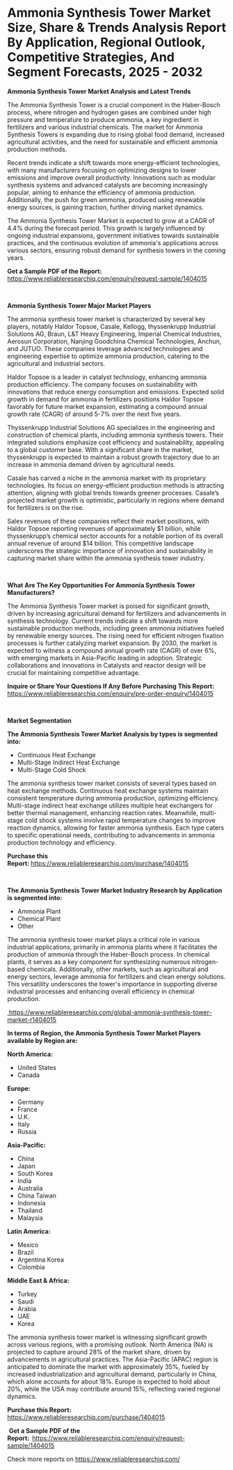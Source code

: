 <p><h1>Ammonia Synthesis Tower Market Size, Share & Trends Analysis Report By Application, Regional Outlook, Competitive Strategies, And Segment Forecasts, 2025 - 2032</h1></p><p><strong>Ammonia Synthesis Tower Market Analysis and Latest Trends</strong></p>
<p><p>The Ammonia Synthesis Tower is a crucial component in the Haber-Bosch process, where nitrogen and hydrogen gases are combined under high pressure and temperature to produce ammonia, a key ingredient in fertilizers and various industrial chemicals. The market for Ammonia Synthesis Towers is expanding due to rising global food demand, increased agricultural activities, and the need for sustainable and efficient ammonia production methods.</p><p>Recent trends indicate a shift towards more energy-efficient technologies, with many manufacturers focusing on optimizing designs to lower emissions and improve overall productivity. Innovations such as modular synthesis systems and advanced catalysts are becoming increasingly popular, aiming to enhance the efficiency of ammonia production. Additionally, the push for green ammonia, produced using renewable energy sources, is gaining traction, further driving market dynamics.</p><p>The Ammonia Synthesis Tower Market is expected to grow at a CAGR of 4.4% during the forecast period. This growth is largely influenced by ongoing industrial expansions, government initiatives towards sustainable practices, and the continuous evolution of ammonia's applications across various sectors, ensuring robust demand for synthesis towers in the coming years.</p></p>
<p><strong>Get a Sample PDF of the Report:&nbsp;</strong> <a href="https://www.reliableresearchiq.com/enquiry/request-sample/1404015?utm_campaign=1159&utm_medium=2&utm_source=Github&utm_content=ia&utm_term=13012025&utm_id=ammonia-synthesis-tower">https://www.reliableresearchiq.com/enquiry/request-sample/1404015</a></p>
<p>&nbsp;</p>
<p><strong>Ammonia Synthesis Tower Major Market Players</strong></p>
<p><p>The ammonia synthesis tower market is characterized by several key players, notably Haldor Topsoe, Casale, Kellogg, thyssenkrupp Industrial Solutions AG, Braun, L&T Heavy Engineering, Imperial Chemical Industries, Aerosun Corporation, Nanjing Goodchina Chemical Technologies, Anchun, and JUTUO. These companies leverage advanced technologies and engineering expertise to optimize ammonia production, catering to the agricultural and industrial sectors.</p><p>Haldor Topsoe is a leader in catalyst technology, enhancing ammonia production efficiency. The company focuses on sustainability with innovations that reduce energy consumption and emissions. Expected solid growth in demand for ammonia in fertilizers positions Haldor Topsoe favorably for future market expansion, estimating a compound annual growth rate (CAGR) of around 5-7% over the next five years.</p><p>Thyssenkrupp Industrial Solutions AG specializes in the engineering and construction of chemical plants, including ammonia synthesis towers. Their integrated solutions emphasize cost efficiency and sustainability, appealing to a global customer base. With a significant share in the market, thyssenkrupp is expected to maintain a robust growth trajectory due to an increase in ammonia demand driven by agricultural needs.</p><p>Casale has carved a niche in the ammonia market with its proprietary technologies. Its focus on energy-efficient production methods is attracting attention, aligning with global trends towards greener processes. Casale’s projected market growth is optimistic, particularly in regions where demand for fertilizers is on the rise.</p><p>Sales revenues of these companies reflect their market positions, with Haldor Topsoe reporting revenues of approximately $1 billion, while thyssenkrupp’s chemical sector accounts for a notable portion of its overall annual revenue of around $14 billion. This competitive landscape underscores the strategic importance of innovation and sustainability in capturing market share within the ammonia synthesis tower industry.</p></p>
<p>&nbsp;</p>
<p><strong>What Are The Key Opportunities For Ammonia Synthesis Tower Manufacturers?</strong></p>
<p><p>The Ammonia Synthesis Tower market is poised for significant growth, driven by increasing agricultural demand for fertilizers and advancements in synthesis technology. Current trends indicate a shift towards more sustainable production methods, including green ammonia initiatives fueled by renewable energy sources. The rising need for efficient nitrogen fixation processes is further catalyzing market expansion. By 2030, the market is expected to witness a compound annual growth rate (CAGR) of over 6%, with emerging markets in Asia-Pacific leading in adoption. Strategic collaborations and innovations in Catalysts and reactor design will be crucial for maintaining competitive advantage.</p></p>
<p><strong>Inquire or Share Your Questions If Any Before Purchasing This Report:</strong> <a href="https://www.reliableresearchiq.com/enquiry/pre-order-enquiry/1404015?utm_campaign=1159&utm_medium=2&utm_source=Github&utm_content=ia&utm_term=13012025&utm_id=ammonia-synthesis-tower">https://www.reliableresearchiq.com/enquiry/pre-order-enquiry/1404015</a></p>
<p>&nbsp;</p>
<p><strong>Market Segmentation</strong></p>
<p><strong>The Ammonia Synthesis Tower Market Analysis by types is segmented into:</strong></p>
<p><ul><li>Continuous Heat Exchange</li><li>Multi-Stage Indirect Heat Exchange</li><li>Multi-Stage Cold Shock</li></ul></p>
<p><p>The ammonia synthesis tower market consists of several types based on heat exchange methods. Continuous heat exchange systems maintain consistent temperature during ammonia production, optimizing efficiency. Multi-stage indirect heat exchange utilizes multiple heat exchangers for better thermal management, enhancing reaction rates. Meanwhile, multi-stage cold shock systems involve rapid temperature changes to improve reaction dynamics, allowing for faster ammonia synthesis. Each type caters to specific operational needs, contributing to advancements in ammonia production technology and efficiency.</p></p>
<p><strong>Purchase this Report:&nbsp;</strong><a href="https://www.reliableresearchiq.com/purchase/1404015?utm_campaign=1159&utm_medium=2&utm_source=Github&utm_content=ia&utm_term=13012025&utm_id=ammonia-synthesis-tower">https://www.reliableresearchiq.com/purchase/1404015</a></p>
<p>&nbsp;</p>
<p><strong>The Ammonia Synthesis Tower Market Industry Research by Application is segmented into:</strong></p>
<p><ul><li>Ammonia Plant</li><li>Chemical Plant</li><li>Other</li></ul></p>
<p><p>The ammonia synthesis tower market plays a critical role in various industrial applications, primarily in ammonia plants where it facilitates the production of ammonia through the Haber-Bosch process. In chemical plants, it serves as a key component for synthesizing numerous nitrogen-based chemicals. Additionally, other markets, such as agricultural and energy sectors, leverage ammonia for fertilizers and clean energy solutions. This versatility underscores the tower's importance in supporting diverse industrial processes and enhancing overall efficiency in chemical production.</p></p>
<p><a href="https://www.reliableresearchiq.com/global-ammonia-synthesis-tower-market-r1404015?utm_campaign=1159&utm_medium=2&utm_source=Github&utm_content=ia&utm_term=13012025&utm_id=ammonia-synthesis-tower">&nbsp;https://www.reliableresearchiq.com/global-ammonia-synthesis-tower-market-r1404015</a></p>
<p><strong>In terms of Region, the Ammonia Synthesis Tower Market Players available by Region are:</strong></p>
<p>
    <p> <strong> North America: </strong>
        <ul>
            <li>United States</li>
            <li>Canada</li>
        </ul>
        </p> 
    <p> <strong> Europe: </strong>
        <ul>
            <li>Germany</li>
            <li>France</li>
            <li>U.K.</li>
            <li>Italy</li>
            <li>Russia</li>
        </ul>
        </p> 
    <p> <strong> Asia-Pacific: </strong>
        <ul>
            <li>China</li>
            <li>Japan</li>
            <li>South Korea</li>
            <li>India</li>
            <li>Australia</li>
            <li>China Taiwan</li>
            <li>Indonesia</li>
            <li>Thailand</li>
            <li>Malaysia</li>
        </ul>
        </p> 
    <p> <strong> Latin America: </strong>
        <ul>
            <li>Mexico</li>
            <li>Brazil</li>
            <li>Argentina Korea</li>
            <li>Colombia</li>
        </ul>
        </p> 
    <p> <strong> Middle East & Africa: </strong>
        <ul>
            <li>Turkey</li>
            <li>Saudi</li>
            <li>Arabia</li>
            <li>UAE</li>
            <li>Korea</li>
        </ul>
    </p>
    </p>
<p><p>The ammonia synthesis tower market is witnessing significant growth across various regions, with a promising outlook. North America (NA) is projected to capture around 28% of the market share, driven by advancements in agricultural practices. The Asia-Pacific (APAC) region is anticipated to dominate the market with approximately 35%, fueled by increased industrialization and agricultural demand, particularly in China, which alone accounts for about 18%. Europe is expected to hold about 20%, while the USA may contribute around 15%, reflecting varied regional dynamics.</p></p>
<p><strong>Purchase this Report: </strong><a href="https://www.reliableresearchiq.com/purchase/1404015?utm_campaign=1159&utm_medium=2&utm_source=Github&utm_content=ia&utm_term=13012025&utm_id=ammonia-synthesis-tower">https://www.reliableresearchiq.com/purchase/1404015</a></p>
<p>&nbsp;<strong>Get a Sample PDF of the Report:&nbsp;&nbsp;</strong><a href="https://www.reliableresearchiq.com/enquiry/request-sample/1404015?utm_campaign=1159&utm_medium=2&utm_source=Github&utm_content=ia&utm_term=13012025&utm_id=ammonia-synthesis-tower">https://www.reliableresearchiq.com/enquiry/request-sample/1404015</a></p>
<p><strong></strong></p>
<p>Check more reports on <a href="https://www.reliableresearchiq.com/?utm_campaign=1159&utm_medium=2&utm_source=Github&utm_content=ia&utm_term=13012025&utm_id=ammonia-synthesis-tower">https://www.reliableresearchiq.com/</a></p>